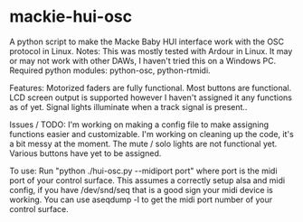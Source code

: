 # mackie-hui-osc
A python script to make the Macke Baby HUI interface work with the OSC protocol in Linux.
Notes: This was mostly tested with Ardour in Linux. It may or may not work with other DAWs, I haven't tried this on a Windows PC.
Required python modules: python-osc, python-rtmidi. 

Features:
  Motorized faders are fully functional.
  Most buttons are functional.
  LCD screen output is supported however I haven't assigned it any functions as of yet. 
  Signal lights illuminate when a track signal is present..
  
 Issues / TODO:
  I'm working on making a config file to make assigning functions easier and customizable.
  I'm working on cleaning up the code, it's a bit messy at the moment.
  The mute / solo lights are not functional yet.
  Various buttons have yet to be assigned.
  
  To use:
  Run "python ./hui-osc.py --midiport port" where port is the midi port of your control surface. This assumes a correctly setup alsa and midi config, if you have /dev/snd/seq that is a good sign your midi device is working. You can use aseqdump -l to get the midi port number of your control surface.
